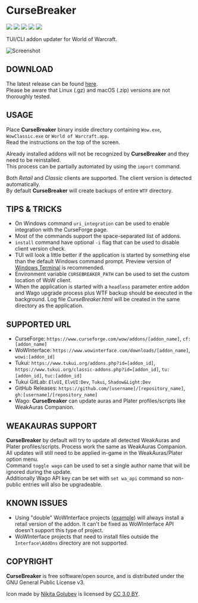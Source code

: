 # CurseBreaker

[<img src="https://img.shields.io/github/release/AcidWeb/CurseBreaker">](https://github.com/AcidWeb/CurseBreaker/releases/latest) [<img src="https://img.shields.io/github/downloads/AcidWeb/CurseBreaker/latest/total">](https://github.com/AcidWeb/CurseBreaker/releases/latest) [<img src="https://img.shields.io/github/downloads/AcidWeb/CurseBreaker/total">](https://github.com/AcidWeb/CurseBreaker/releases/latest) [<img src="https://img.shields.io/github/workflow/status/AcidWeb/CurseBreaker/Binary%20builder">](https://github.com/AcidWeb/CurseBreaker/actions) [<img src="https://img.shields.io/discord/362155557488164874?logo=discord">](https://discord.gg/G2SXFGb)

TUI/CLI addon updater for World of Warcraft.

![Screenshot](https://i.imgur.com/A3DH1xf.png)

## DOWNLOAD
The latest release can be found [here](https://github.com/AcidWeb/CurseBreaker/releases/latest).\
Please be aware that Linux (.gz) and macOS (.zip) versions are not thoroughly tested.

## USAGE
Place **CurseBreaker** binary inside directory containing `Wow.exe`, `WowClassic.exe` or `World of Warcraft.app`.\
Read the instructions on the top of the screen.

Already installed addons will not be recognized by **CurseBreaker** and they need to be reinstalled.\
This process can be partially automated by using the `import` command.

Both _Retail_ and _Classic_ clients are supported. The client version is detected automatically.\
By default **CurseBreaker** will create backups of entire `WTF` directory.

## TIPS & TRICKS
- On Windows command `uri_integration` can be used to enable integration with the CurseForge page.
- Most of the commands support the space-separated list of addons.
- `install` command have optional `-i` flag that can be used to disable client version check.
- TUI will look a little better if the application is started by something else than the default Windows command prompt. Preview version of [Windows Terminal](https://aka.ms/terminal-preview) is recommended.
- Environment variable `CURSEBREAKER_PATH` can be used to set the custom location of WoW client.
- When the application is started with a `headless` parameter entire addon and Wago upgrade process plus WTF backup should be executed in the background. Log file _CurseBreaker.html_ will be created in the same directory as the application.

## SUPPORTED URL
- CurseForge: `https://www.curseforge.com/wow/addons/[addon_name]`, `cf:[addon_name]`
- WoWInterface: `https://www.wowinterface.com/downloads/[addon_name]`, `wowi:[addon_id]`
- Tukui: `https://www.tukui.org/addons.php?id=[addon_id]`, `https://www.tukui.org/classic-addons.php?id=[addon_id]`, `tu:[addon_id]`, `tuc:[addon_id]`
- Tukui GitLab: `ElvUI`, `ElvUI:Dev`, `Tukui`, `Shadow&Light:Dev`
- GitHub Releases: `https://github.com/[username]/[repository_name]`, `gh:[username]/[repository_name]`
- Wago: **CurseBreaker** can update auras and Plater profiles/scripts like WeakAuras Companion.

## WEAKAURAS SUPPORT
**CurseBreaker** by default will try to update all detected WeakAuras and Plater profiles/scripts. Process work the same as WeakAuras Companion.\
All updates will still need to be applied in-game in the WeakAuras/Plater option menu.\
Command `toggle wago` can be used to set a single author name that will be ignored during the update.\
Additionally Wago API key can be set with `set wa_api` command so non-public entries will also be upgradeable.

## KNOWN ISSUES
- Using "double" WoWInterface projects ([example](https://www.wowinterface.com/downloads/info5086-BigWigsBossmods)) will always install a retail version of the addon. It can't be fixed as WoWInterface API doesn't support this type of project.
- WoWInterface projects that need to install files outside the `Interface\AddOns` directory are not supported.

## COPYRIGHT
**CurseBreaker** is free software/open source, and is distributed under the GNU General Public License v3.

Icon made by [Nikita Golubev](https://www.flaticon.com/authors/nikita-golubev) is licensed by [CC 3.0 BY](http://creativecommons.org/licenses/by/3.0/).
